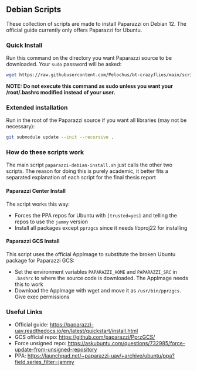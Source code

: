 ## Debian Scripts

These collection of scripts are made to install Paparazzi on Debian 12.
The official guide currently only offers Paparazzi for Ubuntu.

### Quick Install
Run this command on the directory you want Paparazzi source to be downloaded.
Your ```sudo``` password will be asked:

```bash
wget https://raw.githubusercontent.com/Pelochus/bt-crazyflies/main/scripts/debian/paparazzi-debian-install.sh && bash paparazzi-debian-install.sh
```

**NOTE: Do not execute this command as sudo unless you want your /root/.bashrc modified instead of your user.**

### Extended installation
Run in the root of the Paparazzi source if you want all libraries (may not be necessary): 

```bash
git submodule update --init --recursive .
```

### How do these scripts work
The main script ```paparazzi-debian-install.sh``` just calls the other two scripts.
The reason for doing this is purely academic, it better fits a separated explanation of each script for the final thesis report

#### Paparazzi Center Install
The script works this way:

- Forces the PPA repos for Ubuntu with ```[trusted=yes]``` and telling the repos to use the ```jammy``` version
- Install all packages except ```pprzgcs``` since it needs libproj22 for installing

#### Paparazzi GCS Install
This script uses the official AppImage to substitute the broken Ubuntu package for Paparazzi GCS:

- Set the environment variables ```PAPARAZZI_HOME``` and ```PAPARAZZI_SRC``` in ```.bashrc``` to where the source code is downloaded. The AppImage needs this to work
- Download the AppImage with wget and move it as ```/usr/bin/pprzgcs```. Give exec permissions

### Useful Links
- Official guide: https://paparazzi-uav.readthedocs.io/en/latest/quickstart/install.html
- GCS official repo: https://github.com/paparazzi/PprzGCS/
- Force unsigned repo: https://askubuntu.com/questions/732985/force-update-from-unsigned-repository
- PPA: https://launchpad.net/~paparazzi-uav/+archive/ubuntu/ppa?field.series_filter=jammy
